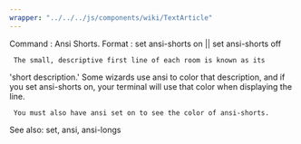 ```yaml
---
wrapper: "../../../js/components/wiki/TextArticle"
---
```

Command : Ansi Shorts.
Format  : set ansi-shorts on || set ansi-shorts off

     The small, descriptive first line of each room is known as its
'short description.'  Some wizards use ansi to color that description,
and if you set ansi-shorts on, your terminal will use that color when 
displaying the line.  

     You must also have ansi set on to see the color of ansi-shorts.  

See also: set, ansi, ansi-longs
